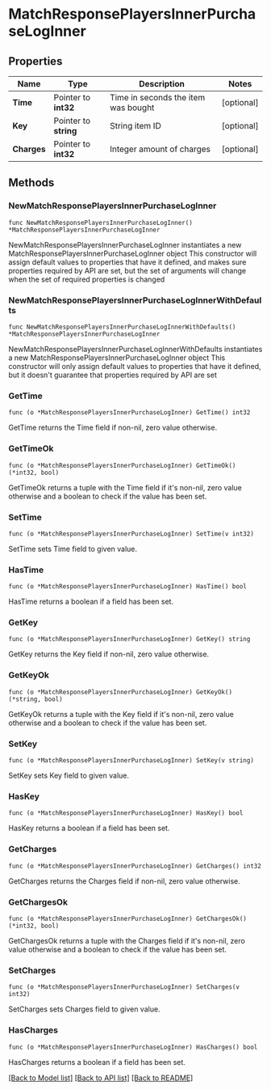 # MatchResponsePlayersInnerPurchaseLogInner

## Properties

Name | Type | Description | Notes
------------ | ------------- | ------------- | -------------
**Time** | Pointer to **int32** | Time in seconds the item was bought | [optional] 
**Key** | Pointer to **string** | String item ID | [optional] 
**Charges** | Pointer to **int32** | Integer amount of charges | [optional] 

## Methods

### NewMatchResponsePlayersInnerPurchaseLogInner

`func NewMatchResponsePlayersInnerPurchaseLogInner() *MatchResponsePlayersInnerPurchaseLogInner`

NewMatchResponsePlayersInnerPurchaseLogInner instantiates a new MatchResponsePlayersInnerPurchaseLogInner object
This constructor will assign default values to properties that have it defined,
and makes sure properties required by API are set, but the set of arguments
will change when the set of required properties is changed

### NewMatchResponsePlayersInnerPurchaseLogInnerWithDefaults

`func NewMatchResponsePlayersInnerPurchaseLogInnerWithDefaults() *MatchResponsePlayersInnerPurchaseLogInner`

NewMatchResponsePlayersInnerPurchaseLogInnerWithDefaults instantiates a new MatchResponsePlayersInnerPurchaseLogInner object
This constructor will only assign default values to properties that have it defined,
but it doesn't guarantee that properties required by API are set

### GetTime

`func (o *MatchResponsePlayersInnerPurchaseLogInner) GetTime() int32`

GetTime returns the Time field if non-nil, zero value otherwise.

### GetTimeOk

`func (o *MatchResponsePlayersInnerPurchaseLogInner) GetTimeOk() (*int32, bool)`

GetTimeOk returns a tuple with the Time field if it's non-nil, zero value otherwise
and a boolean to check if the value has been set.

### SetTime

`func (o *MatchResponsePlayersInnerPurchaseLogInner) SetTime(v int32)`

SetTime sets Time field to given value.

### HasTime

`func (o *MatchResponsePlayersInnerPurchaseLogInner) HasTime() bool`

HasTime returns a boolean if a field has been set.

### GetKey

`func (o *MatchResponsePlayersInnerPurchaseLogInner) GetKey() string`

GetKey returns the Key field if non-nil, zero value otherwise.

### GetKeyOk

`func (o *MatchResponsePlayersInnerPurchaseLogInner) GetKeyOk() (*string, bool)`

GetKeyOk returns a tuple with the Key field if it's non-nil, zero value otherwise
and a boolean to check if the value has been set.

### SetKey

`func (o *MatchResponsePlayersInnerPurchaseLogInner) SetKey(v string)`

SetKey sets Key field to given value.

### HasKey

`func (o *MatchResponsePlayersInnerPurchaseLogInner) HasKey() bool`

HasKey returns a boolean if a field has been set.

### GetCharges

`func (o *MatchResponsePlayersInnerPurchaseLogInner) GetCharges() int32`

GetCharges returns the Charges field if non-nil, zero value otherwise.

### GetChargesOk

`func (o *MatchResponsePlayersInnerPurchaseLogInner) GetChargesOk() (*int32, bool)`

GetChargesOk returns a tuple with the Charges field if it's non-nil, zero value otherwise
and a boolean to check if the value has been set.

### SetCharges

`func (o *MatchResponsePlayersInnerPurchaseLogInner) SetCharges(v int32)`

SetCharges sets Charges field to given value.

### HasCharges

`func (o *MatchResponsePlayersInnerPurchaseLogInner) HasCharges() bool`

HasCharges returns a boolean if a field has been set.


[[Back to Model list]](../README.md#documentation-for-models) [[Back to API list]](../README.md#documentation-for-api-endpoints) [[Back to README]](../README.md)


